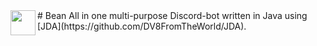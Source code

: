 <img align="left" src="https://bean.bz/images/logo.png" height="40" width="40">
# Bean
All in one multi-purpose Discord-bot written in Java using [JDA](https://github.com/DV8FromTheWorld/JDA).
